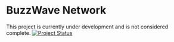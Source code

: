 # BuzzWave Network

This project is currently under development and is not considered complete.
[![Project Status](https://img.shields.io/badge/status-work_in_progress-orange.svg)](https://github.com/yourusername/yourproject)

